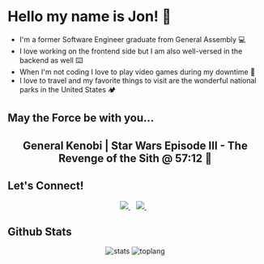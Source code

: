 # Hello my name is Jon! 🤘
- I'm a former Software Engineer graduate from General Assembly 💻
- I love working on the frontend side but I am also well-versed in the backend as well ⌨️
- When I'm not coding I love to play video games during my downtime 👾
- I love to travel and my favorite things to visit are the wonderful national parks in the United States 🏕️

## May the Force be with you...
<h2 align="center">General Kenobi | Star Wars Episode III - The Revenge of the Sith @ 57:12  👋</h2>

## Let's Connect!
<p align='center'>
  
  <a href="https://www.linkedin.com/in/jonvercabraldelacruz/">
    <img src="https://img.shields.io/badge/linkedin-%230077B5.svg?&style=for-the-badge&logo=linkedin&logoColor=white" />
  </a>&nbsp;&nbsp;
  <a href="https://www.instagram.com/nicknamejv_/">
    <img src="https://img.shields.io/badge/instagram-%23E4405F.svg?&style=for-the-badge&logo=instagram&logoColor=white" />        
  </a>&nbsp;&nbsp;
  
</p>

## Github Stats
<p align="center">
  <img src="https://github-readme-stats.vercel.app/api?username=nicknamejv&show_icons=true&theme=radical" alt="stats"</img>
  <img src="https://github-readme-stats.vercel.app/api/top-langs/?username=nicknamejv&layout=compact" alt="toplang"</img
</p>

<!--
**nicknamejv/nicknamejv** is a ✨ _special_ ✨ repository because its `README.md` (this file) appears on your GitHub profile.

Here are some ideas to get you started:

- 🔭 I’m currently working on ...
- 🌱 I’m currently learning ...
- 👯 I’m looking to collaborate on ...
- 🤔 I’m looking for help with ...
- 💬 Ask me about ...
- 📫 How to reach me: ...
- 😄 Pronouns: ...
- ⚡ Fun fact: ...
-->
